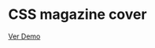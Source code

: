 # CSS magazine cover
<a href='http://www.luissg.com/bootcamp/css-magazine-cover/' target='_blank'>Ver Demo</a>